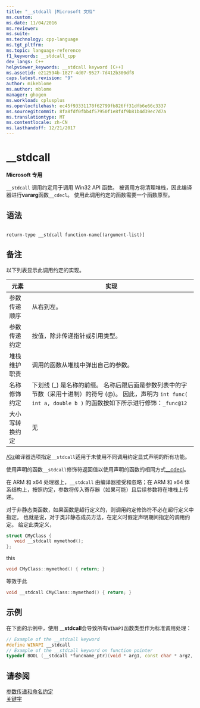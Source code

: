 ```yaml
---
title: "__stdcall |Microsoft 文档"
ms.custom: 
ms.date: 11/04/2016
ms.reviewer: 
ms.suite: 
ms.technology: cpp-language
ms.tgt_pltfrm: 
ms.topic: language-reference
f1_keywords: __stdcall_cpp
dev_langs: C++
helpviewer_keywords: __stdcall keyword [C++]
ms.assetid: e212594b-1827-4d07-9527-7d412b300df8
caps.latest.revision: "9"
author: mikeblome
ms.author: mblome
manager: ghogen
ms.workload: cplusplus
ms.openlocfilehash: ec45f93331178f62799fb826ff31dfb6e66c3337
ms.sourcegitcommit: 8fa8fdf0fbb4f57950f1e8f4f9b81b4d39ec7d7a
ms.translationtype: MT
ms.contentlocale: zh-CN
ms.lasthandoff: 12/21/2017
---
```

# <a name="stdcall"></a>__stdcall
**Microsoft 专用**  
  
 `__stdcall` 调用约定用于调用 Win32 API 函数。 被调用方将清理堆栈，因此编译器进行**vararg**函数`__cdecl`。 使用此调用约定的函数需要一个函数原型。  
  
## <a name="syntax"></a>语法  
  
```  
  
return-type __stdcall function-name[(argument-list)]  
```  
  
## <a name="remarks"></a>备注  
 以下列表显示此调用约定的实现。  
  
|元素|实现|  
|-------------|--------------------|  
|参数传递顺序|从右到左。|  
|参数传递约定|按值，除非传递指针或引用类型。|  
|堆栈维护职责|调用的函数从堆栈中弹出自己的参数。|  
|名称修饰约定|下划线 (_) 是名称的前缀。 名称后跟后面是参数列表中的字节数（采用十进制）的符号 (@)。 因此，声明为 `int func( int a, double b )` 的函数按如下所示进行修饰：`_func@12`|  
|大小写转换约定|无|  
  
 [/Gz](../build/reference/gd-gr-gv-gz-calling-convention.md)编译器选项指定`__stdcall`适用于未使用不同调用约定显式声明的所有功能。  
  
 使用声明的函数`__stdcall`修饰符返回值以使用声明的函数的相同方式[__cdecl](../cpp/cdecl.md)。  
  
 在 ARM 和 x64 处理器上，`__stdcall` 由编译器接受和忽略；在 ARM 和 x64 体系结构上，按照约定，参数将传入寄存器（如果可能）且后续参数将在堆栈上传递。  
  
 对于非静态类函数，如果函数是超行定义的，则调用约定修饰符不必在超行定义中指定。 也就是说，对于类非静态成员方法，在定义时假定声明期间指定的调用约定。 给定此类定义，  
  
```cpp  
struct CMyClass {  
   void __stdcall mymethod();  
};  
```  
  
 this  
  
```cpp  
void CMyClass::mymethod() { return; }  
```  
  
 等效于此  
  
```cpp  
void __stdcall CMyClass::mymethod() { return; }  
```  
  
## <a name="example"></a>示例  
 在下面的示例中，使用 __**stdcall**会导致所有`WINAPI`函数类型作为标准调用处理：  
  
```cpp  
// Example of the __stdcall keyword  
#define WINAPI __stdcall  
// Example of the __stdcall keyword on function pointer  
typedef BOOL (__stdcall *funcname_ptr)(void * arg1, const char * arg2, DWORD flags, ...);  
```  
  
## <a name="see-also"></a>请参阅  
 [参数传递和命名约定](../cpp/argument-passing-and-naming-conventions.md)   
 [关键字](../cpp/keywords-cpp.md)